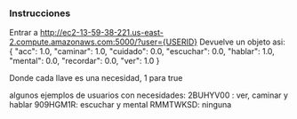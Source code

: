 ### Instrucciones
Entrar a http://ec2-13-59-38-221.us-east-2.compute.amazonaws.com:5000/?user={USERID}
Devuelve un objeto asi:
{
  "acc": 1.0,
  "caminar": 1.0,
  "cuidado": 0.0,
  "escuchar": 0.0,
  "hablar": 1.0,
  "mental": 0.0,
  "recordar": 0.0,
  "ver": 1.0
}

Donde cada llave es una necesidad, 1 para true

algunos ejemplos de usuarios con necesidades:
2BUHYV00 : ver, caminar y hablar
909HGM1R: escuchar y mental
RMMTWKSD: ninguna
